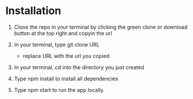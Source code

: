 

# Installation

1.  Clone the repo in your terminal by clicking the green clone or download button at the top right and copyin the url

2.  In your terminal, type git clone URL

    * replace URL with the url you copied

3.  In your terminal, cd into the directory you just created

4.  Type npm install to install all dependencies

5. Type npm start to run the app locally.